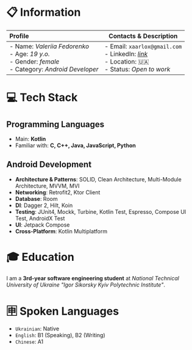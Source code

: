 # :clipboard: Information

| Profile | Contacts & Description |
| :- | - |
|- Name: *Valeriia Fedorenko* <br/>- Age: *19 y.o.* <br/>- Gender: *female*<br/>- Category: *Android Developer*|- Email: `xaarlox@gmail.com`<br/>- LinkedIn: [*link*](https://www.linkedin.com/in/xaarlox-valeriia-fedorenko/)<br/>- Location: 🇺🇦 <br/>- Status: *Open to work*|

# :computer: Tech Stack

## Programming Languages
+ Main: **Kotlin**
+ Familiar with: **C, C++, Java, JavaScript, Python**

## Android Development
- **Architecture & Patterns**: SOLID, Clean Architecture, Multi-Module Architecture, MVVM, MVI
- **Networking**: Retrofit2, Ktor Client
- **Database**: Room
- **DI**: Dagger 2, Hilt, Koin
- **Testing**: JUnit4, Mockk, Turbine, Kotlin Test, Espresso, Compose UI Test, AndroidX Test
- **UI**: Jetpack Compose
- **Cross-Platform**: Kotlin Multiplatform


# :mortar_board: Education
I am a **3rd-year software engineering student** at *National Technical University of Ukraine "Igor Sikorsky Kyiv Polytechnic Institute"*.

# :u7533: Spoken Languages
* `Ukrainian`: Native
* `English`: B1 (Speaking), B2 (Writing)
* `Chinese`: A1

